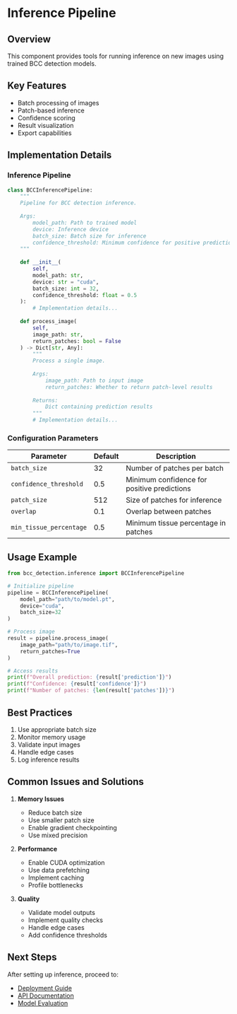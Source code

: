 # Inference Pipeline

## Overview
This component provides tools for running inference on new images using trained BCC detection models.

## Key Features
- Batch processing of images
- Patch-based inference
- Confidence scoring
- Result visualization
- Export capabilities

## Implementation Details

### Inference Pipeline
```python
class BCCInferencePipeline:
    """
    Pipeline for BCC detection inference.
    
    Args:
        model_path: Path to trained model
        device: Inference device
        batch_size: Batch size for inference
        confidence_threshold: Minimum confidence for positive predictions
    """
    
    def __init__(
        self,
        model_path: str,
        device: str = "cuda",
        batch_size: int = 32,
        confidence_threshold: float = 0.5
    ):
        # Implementation details...
    
    def process_image(
        self,
        image_path: str,
        return_patches: bool = False
    ) -> Dict[str, Any]:
        """
        Process a single image.
        
        Args:
            image_path: Path to input image
            return_patches: Whether to return patch-level results
        
        Returns:
            Dict containing prediction results
        """
        # Implementation details...
```

### Configuration Parameters
| Parameter | Default | Description |
|-----------|---------|-------------|
| `batch_size` | 32 | Number of patches per batch |
| `confidence_threshold` | 0.5 | Minimum confidence for positive predictions |
| `patch_size` | 512 | Size of patches for inference |
| `overlap` | 0.1 | Overlap between patches |
| `min_tissue_percentage` | 0.5 | Minimum tissue percentage in patches |

## Usage Example
```python
from bcc_detection.inference import BCCInferencePipeline

# Initialize pipeline
pipeline = BCCInferencePipeline(
    model_path="path/to/model.pt",
    device="cuda",
    batch_size=32
)

# Process image
result = pipeline.process_image(
    image_path="path/to/image.tif",
    return_patches=True
)

# Access results
print(f"Overall prediction: {result['prediction']}")
print(f"Confidence: {result['confidence']}")
print(f"Number of patches: {len(result['patches'])}")
```

## Best Practices
1. Use appropriate batch size
2. Monitor memory usage
3. Validate input images
4. Handle edge cases
5. Log inference results

## Common Issues and Solutions
1. **Memory Issues**
   - Reduce batch size
   - Use smaller patch size
   - Enable gradient checkpointing
   - Use mixed precision

2. **Performance**
   - Enable CUDA optimization
   - Use data prefetching
   - Implement caching
   - Profile bottlenecks

3. **Quality**
   - Validate model outputs
   - Implement quality checks
   - Handle edge cases
   - Add confidence thresholds

## Next Steps
After setting up inference, proceed to:
- [Deployment Guide](../stage6_deployment/README.md)
- [API Documentation](../stage7_api/README.md)
- [Model Evaluation](../stage4_evaluation/README.md) 